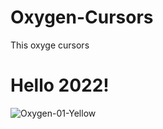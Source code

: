 # Oxygen-Cursors
This oxyge cursors
# Hello 2022!

![Oxygen-01-Yellow](https://i.postimg.cc/1XS0BVWp/1.png"Oxygen-01-Yellow")
